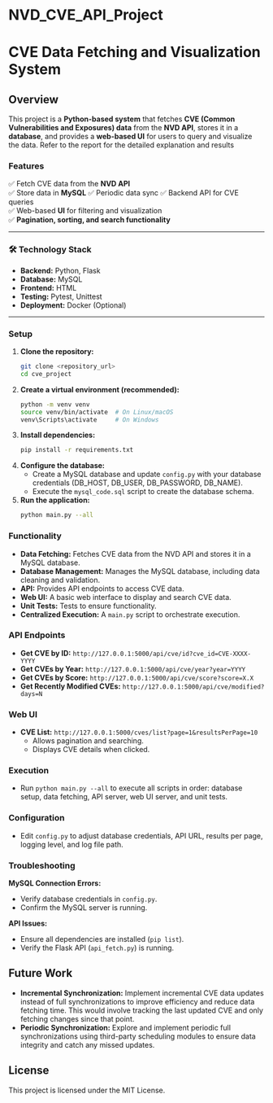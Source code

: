 # NVD_CVE_API_Project

# CVE Data Fetching and Visualization System

## Overview
This project is a **Python-based system** that fetches **CVE (Common Vulnerabilities and Exposures) data** from the **NVD API**, stores it in a **database**, and provides a **web-based UI** for users to query and visualize the data. Refer to the report for the detailed explanation and results

### Features
✅ Fetch CVE data from the **NVD API**  
✅ Store data in **MySQL** 
✅ Periodic data sync 
✅ Backend API for CVE queries  
✅ Web-based **UI** for filtering and visualization  
✅ **Pagination, sorting, and search functionality**  

---

### 🛠 Technology Stack
- **Backend:** Python, Flask 
- **Database:** MySQL
- **Frontend:** HTML
- **Testing:** Pytest, Unittest  
- **Deployment:** Docker (Optional)  

---

### Setup

1.  **Clone the repository:**
    ```bash
    git clone <repository_url>
    cd cve_project
    ```
2.  **Create a virtual environment (recommended):**
    ```bash
    python -m venv venv
    source venv/bin/activate  # On Linux/macOS
    venv\Scripts\activate     # On Windows
    ```
3.  **Install dependencies:**
    ```bash
    pip install -r requirements.txt
    ```
4.  **Configure the database:**
    * Create a MySQL database and update `config.py` with your database credentials (DB\_HOST, DB\_USER, DB\_PASSWORD, DB\_NAME).
    * Execute the `mysql_code.sql` script to create the database schema.
5.  **Run the application:**
    ```bash
    python main.py --all
    ```

### Functionality

* **Data Fetching:** Fetches CVE data from the NVD API and stores it in a MySQL database.
* **Database Management:** Manages the MySQL database, including data cleaning and validation.
* **API:** Provides API endpoints to access CVE data.
* **Web UI:** A basic web interface to display and search CVE data.
* **Unit Tests:** Tests to ensure functionality.
* **Centralized Execution:** A `main.py` script to orchestrate execution.

### API Endpoints

* **Get CVE by ID:** `http://127.0.0.1:5000/api/cve/id?cve_id=CVE-XXXX-YYYY`
* **Get CVEs by Year:** `http://127.0.0.1:5000/api/cve/year?year=YYYY`
* **Get CVEs by Score:** `http://127.0.0.1:5000/api/cve/score?score=X.X`
* **Get Recently Modified CVEs:** `http://127.0.0.1:5000/api/cve/modified?days=N`

### Web UI

* **CVE List:** `http://127.0.0.1:5000/cves/list?page=1&resultsPerPage=10`
    * Allows pagination and searching.
    * Displays CVE details when clicked.

### Execution

* Run `python main.py --all` to execute all scripts in order: database setup, data fetching, API server, web UI server, and unit tests.

### Configuration

* Edit `config.py` to adjust database credentials, API URL, results per page, logging level, and log file path.

### Troubleshooting

**MySQL Connection Errors:**

* Verify database credentials in `config.py`.
* Confirm the MySQL server is running.

**API Issues:**

* Ensure all dependencies are installed (`pip list`).
* Verify the Flask API (`api_fetch.py`) is running.

## Future Work

* **Incremental Synchronization:** Implement incremental CVE data updates instead of full synchronizations to improve efficiency and reduce data fetching time. This would involve tracking the last updated CVE and only fetching changes since that point.
* **Periodic Synchronization:** Explore and implement periodic full synchronizations using third-party scheduling modules to ensure data integrity and catch any missed updates.

## License

This project is licensed under the MIT License.  
